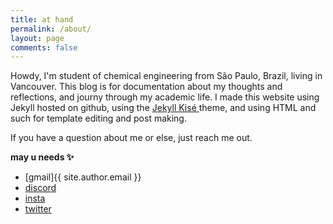 ```yaml
---
title: at hand
permalink: /about/
layout: page
comments: false
---
```


Howdy, I'm student of chemical engineering from São Paulo, Brazil, living in Vancouver. This blog is for documentation about my thoughts and reflections, and journy through my academic life. I made this website using Jekyll hosted on github, using the [Jekyll Kisé ](https://jamstackthemes.dev/theme/jekyll-klise/)theme, and using HTML and such for template editing and post making.

If you have a question about me or else, just reach me out.

**may u needs ✨**

- [gmail]{{ site.author.email }}
- [discord](https://discordapp.com/users/788123099748630567)
- [insta](https://www.instagram.com/henri.boteon/)
- [twitter](https://twitter.com/pistachihoni)
